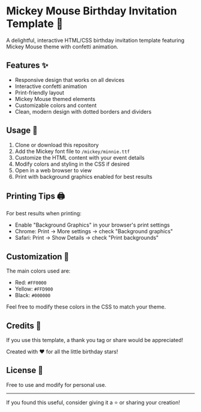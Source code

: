 # Mickey Mouse Birthday Invitation Template 🎈

A delightful, interactive HTML/CSS birthday invitation template featuring Mickey Mouse theme with confetti animation.

## Features ✨

- Responsive design that works on all devices
- Interactive confetti animation
- Print-friendly layout
- Mickey Mouse themed elements
- Customizable colors and content
- Clean, modern design with dotted borders and dividers

## Usage 🚀

1. Clone or download this repository
2. Add the Mickey font file to `/mickey/minnie.ttf`
3. Customize the HTML content with your event details
4. Modify colors and styling in the CSS if desired
5. Open in a web browser to view
6. Print with background graphics enabled for best results

## Printing Tips 🖨️

For best results when printing:
- Enable "Background Graphics" in your browser's print settings
- Chrome: Print → More settings → check "Background graphics"
- Safari: Print → Show Details → check "Print backgrounds"

## Customization 🎨

The main colors used are:
- Red: `#FF0000`
- Yellow: `#FFD900`
- Black: `#000000`

Feel free to modify these colors in the CSS to match your theme.

## Credits 💝

If you use this template, a thank you tag or share would be appreciated! 

Created with ❤️ for all the little birthday stars!

## License 📝

Free to use and modify for personal use.

---
If you found this useful, consider giving it a ⭐️ or sharing your creation!